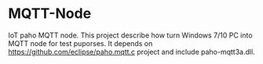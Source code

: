 # MQTT-Node
IoT paho MQTT node.
This project describe how turn Windows 7/10 PC into MQTT node for test puporses. It depends on https://github.com/eclipse/paho.mqtt.c project and include paho-mqtt3a.dll.
